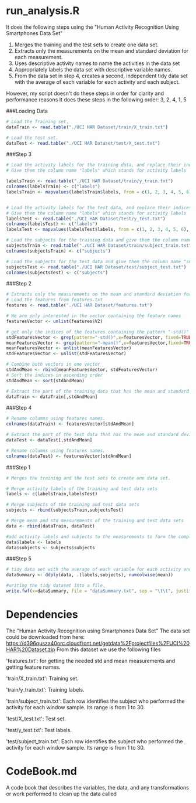# run_analysis.R
It does the following steps using the "Human Activity Recognition Using Smartphones Data Set" 

1. Merges the training and the test sets to create one data set.
2. Extracts only the measurements on the mean and standard deviation for each measurement.
3. Uses descriptive activity names to name the activities in the data set
4. Appropriately labels the data set with descriptive variable names.
5. From the data set in step 4, creates a second, independent tidy data set with the average of each variable for each activity and each subject.

However, my script doesn't do these steps in order for clarity and performance reasons
It does these steps in the following order: 3, 2, 4, 1, 5

###Loading Data
		
```r
# Load the Training set.
dataTrain <- read.table("./UCI HAR Dataset/train/X_train.txt")

# Load the test set.
dataTest <- read.table("./UCI HAR Dataset/test/X_test.txt")
```
		
###Step 3
```r
# Load the activity labels for the training data, and replace their indices by the activity name 1 <- WALKING, 2 <- WALKING_UPSTAIRS and so on.
# Give them the column name "labels" which stands for activity labels

labelsTrain <- read.table("./UCI HAR Dataset/train/y_train.txt")
colnames(labelsTrain) <- c("labels")
labelsTrain <- mapvalues(labelsTrain$labels, from = c(1, 2, 3, 4, 5, 6), to = c("WALKING", "WALKING_UPSTAIRS", "WALKING_DOWNSTAIRS", "SITTING","STANDING", "LAYING"))


# Load the activity labels for the test data, and replace their indices by the activity name 1 <- WALKING, 2 <- WALKING_UPSTAIRS and so on.
# Give them the column name "labels" which stands for activity labels
labelsTest <- read.table("./UCI HAR Dataset/test/y_test.txt")
colnames(labelsTest) <- c("labels")
labelsTest <- mapvalues(labelsTest$labels, from = c(1, 2, 3, 4, 5, 6), to = c("WALKING", "WALKING_UPSTAIRS", "WALKING_DOWNSTAIRS", "SITTING","STANDING", "LAYING"))

# Load the subjects for the training data and give them the column name "subjects".
subjectsTrain <- read.table("./UCI HAR Dataset/train/subject_train.txt")
colnames(subjectsTrain) <- c("subjects")

# Load the subjects for the test data and give them the column name "subjects".
subjectsTest <- read.table("./UCI HAR Dataset/test/subject_test.txt")
colnames(subjectsTest) <- c("subjects")

```
		
###Step 2
	
```r
# Extracts only the measurements on the mean and standard deviation for each measurement.
# Load the features from features.txt
features <- read.table("./UCI HAR Dataset/features.txt")

# We are only interested in the vector containing the feature names
featuresVector <- unlist(features$V2)

# get only the indices of the features containing the pattern "-std()" and the pattern "-mean"
stdFeaturesVector <- grep(pattern="-std()",x=featuresVector, fixed=TRUE)
meanFeaturesVector <- grep(pattern="-mean()",x=featuresVector,fixed=TRUE)
meanFeaturesVector <- unlist(meanFeaturesVector)
stdFeaturesVector <- unlist(stdFeaturesVector)

# Combine both vectors in one vector
stdAndMean <- rbind(meanFeaturesVector, stdFeaturesVector)
# Sort the indices in ascending order
stdAndMean <- sort(stdAndMean)

# Extract the part of the training data that has the mean and standard deviation for each measurement.
dataTrain <- dataTrain[,stdAndMean]
```
		
###Step 4
		
```r		
# Rename columns using features names. 
colnames(dataTrain) <- featuresVector[stdAndMean]

# Extract the part of the test data that has the mean and standard deviation for each measurement.
dataTest <- dataTest[,stdAndMean]

# Rename columns using features names.
colnames(dataTest) <- featuresVector[stdAndMean]
```
		
###Step 1
		
```r
# Merges the training and the test sets to create one data set.

# Merge activity labels of the training and test data sets
labels <- c(labelsTrain,labelsTest)

# Merge subjects of the training and test data sets
subjects <- rbind(subjectsTrain,subjectsTest)

# Merge mean and std measurements of the training and test data sets
data <- rbind(dataTrain, dataTest)

#add activity labels and subjects to the measurements to form the complete table
data$labels <- labels
data$subjects <- subjects$subjects
```

###Step 5
		
```r
# tidy data set with the average of each variable for each activity and each subject.
dataSummary <- ddply(data, .(labels,subjects), numcolwise(mean))

#writing the tidy dataset into a file
write.fwf(x=dataSummary, file = "dataSummary.txt", sep = "\t\t", justify="left", rownames=FALSE)
```
	
# Dependencies
 The "Human Activity Recognition using Smartphones Data Set"
 The data set could be downloaded from here: https://d396qusza40orc.cloudfront.net/getdata%2Fprojectfiles%2FUCI%20HAR%20Dataset.zip
 From this dataset we use the following files
 
 'features.txt': for getting the needed std and mean measurements and getting feature names.
 
 'train/X_train.txt': Training set.
 
 'train/y_train.txt': Training labels.
 
 'train/subject_train.txt': Each row identifies the subject who performed the activity for each window sample. Its range is from 1 to 30.
 
 'test/X_test.txt': Test set.
 
 'test/y_test.txt': Test labels.
 
 'test/subject_train.txt': Each row identifies the subject who performed the activity for each window sample. Its range is from 1 to 30.
 
# CodeBook.md
 A code book that describes the variables, the data, and any transformations or work performed to clean up the data called